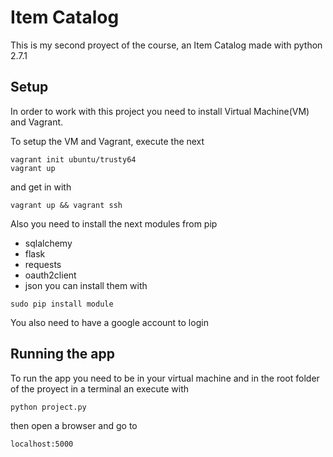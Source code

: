 # Item Catalog
This is my second proyect of the course, an Item Catalog made with python 2.7.1

## Setup
In order to work with this project you need to install Virtual Machine(VM) and
Vagrant.

To setup the VM and Vagrant, execute the next
```
vagrant init ubuntu/trusty64
vagrant up
```
and get in with
```
vagrant up && vagrant ssh
```

Also you need to install the next modules from pip
- sqlalchemy
- flask
- requests
- oauth2client
- json
you can install them with
```
sudo pip install module
```

You also need to have a google account to login

## Running the app
To run the app you need to be in your virtual machine and in the root folder of
the proyect in a terminal an execute with
```
python project.py
```
then open a browser and go to
```
localhost:5000
```
